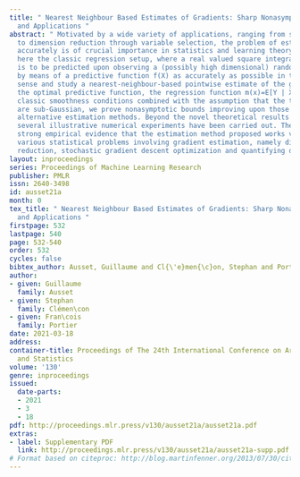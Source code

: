 ```yaml
---
title: " Nearest Neighbour Based Estimates of Gradients: Sharp Nonasymptotic Bounds
  and Applications "
abstract: " Motivated by a wide variety of applications, ranging from stochastic optimization
  to dimension reduction through variable selection, the problem of estimating gradients
  accurately is of crucial importance in statistics and learning theory. We consider
  here the classic regression setup, where a real valued square integrable r.v. Y
  is to be predicted upon observing a (possibly high dimensional) random vector X
  by means of a predictive function f(X) as accurately as possible in the mean-squared
  sense and study a nearest-neighbour-based pointwise estimate of the gradient of
  the optimal predictive function, the regression function m(x)=E[Y | X=x]. Under
  classic smoothness conditions combined with the assumption that the tails of Y-m(X)
  are sub-Gaussian, we prove nonasymptotic bounds improving upon those obtained for
  alternative estimation methods. Beyond the novel theoretical results established,
  several illustrative numerical experiments have been carried out. The latter provide
  strong empirical evidence that the estimation method proposed works very well for
  various statistical problems involving gradient estimation, namely dimensionality
  reduction, stochastic gradient descent optimization and quantifying disentanglement. "
layout: inproceedings
series: Proceedings of Machine Learning Research
publisher: PMLR
issn: 2640-3498
id: ausset21a
month: 0
tex_title: " Nearest Neighbour Based Estimates of Gradients: Sharp Nonasymptotic Bounds
  and Applications "
firstpage: 532
lastpage: 540
page: 532-540
order: 532
cycles: false
bibtex_author: Ausset, Guillaume and Cl{\'e}men{\c}on, Stephan and Portier, Fran{\c}ois
author:
- given: Guillaume
  family: Ausset
- given: Stephan
  family: Clémen\con
- given: Fran\cois
  family: Portier
date: 2021-03-18
address: 
container-title: Proceedings of The 24th International Conference on Artificial Intelligence
  and Statistics
volume: '130'
genre: inproceedings
issued:
  date-parts:
  - 2021
  - 3
  - 18
pdf: http://proceedings.mlr.press/v130/ausset21a/ausset21a.pdf
extras:
- label: Supplementary PDF
  link: http://proceedings.mlr.press/v130/ausset21a/ausset21a-supp.pdf
# Format based on citeproc: http://blog.martinfenner.org/2013/07/30/citeproc-yaml-for-bibliographies/
---
```

